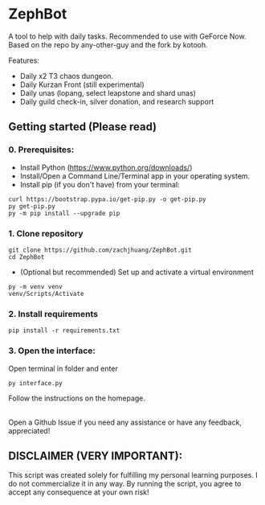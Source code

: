 # ZephBot

A tool to help with daily tasks.
Recommended to use with GeForce Now. 
Based on the repo by any-other-guy and the fork by kotooh.

Features:
* Daily x2 T3 chaos dungeon.
* Daily Kurzan Front (still experimental)
* Daily unas (lopang, select leapstone and shard unas)
* Daily guild check-in, silver donation, and research support

## Getting started (Please read)

### 0. Prerequisites:
- Install Python (https://www.python.org/downloads/)
- Install/Open a Command Line/Terminal app in your operating system.
- Install pip (if you don't have) from your terminal:
```
curl https://bootstrap.pypa.io/get-pip.py -o get-pip.py
py get-pip.py
py -m pip install --upgrade pip
```
### 1. Clone repository
```
git clone https://github.com/zachjhuang/ZephBot.git
cd ZephBot
```
- (Optional but recommended) Set up and activate a virtual environment
```
py -m venv venv
venv/Scripts/Activate
```

### 2. Install requirements
```
pip install -r requirements.txt
```

### 3. Open the interface:
Open terminal in folder and enter
```
py interface.py
```

Follow the instructions on the homepage.

\
Open a Github Issue if you need any assistance or have any feedback, appreciated!

## DISCLAIMER (VERY IMPORTANT): 
This script was created solely for fulfilling my personal learning purposes. I do not commercialize it in any way. 
By running the script, you agree to accept any consequence at your own risk!
